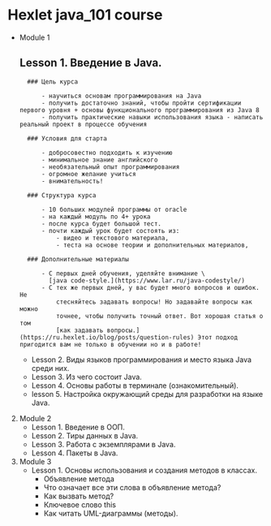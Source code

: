 # Hexlet java_101 course 

- Module 1
    ## Lesson 1. Введение в Java.

        ### Цель курса

            - научиться основам программирования на Java
            - получить достаточно знаний, чтобы пройти сертификации первого уровня + основы функционального программирования из Java 8
            - получить практические навыки использования языка - написать реальный проект в процессе обучения

        ### Условия для старта

            - добросовестно подходить к изучению
            - минимальное знание английского
            - необязательный опыт программирования
            - огромное желание учиться
            - внимательность!

        ### Структура курса

            - 10 больших модулей программы от oracle
            - на каждый модуль по 4+ урока
            - после курса будет большой тест.
            - почти каждый урок будет состоять из:
                - видео и текстового материала,
                - теста на основе теории и дополнительных материалов,

        ### Дополнительные материалы

            - С первых дней обучения, уделяйте внимание \
              [java code-style.](https://www.lar.ru/java-codestyle/)
            - С тех же первых дней, у вас будет много вопросов и ошибок. Не
                стесняйтесь задавать вопросы! Но задавайте вопросы как можно
                точнее, чтобы получить точный ответ. Вот хорошая статья о том
                [как задавать вопросы.](https://ru.hexlet.io/blog/posts/question-rules) Этот подход пригодится вам не только в обучении но и в работе!

    - Lesson 2. Виды языков программирования и место языка Java среди них.
    - Lesson 3. Из чего состоит Java.
    - Lesson 4. Основы работы в терминале (ознакомительный).
    - lesson 5. Настройка окружающий среды для разработки на языке Java.
2. Module 2
    - Lesson 1. Введение в ООП.
    - Lesson 2. Тиры данных в Java.
    - Lesson 3. Работа с экземплярами в Java.
    - Lesson 4. Пакеты в Java.
3. Module 3
    - Lesson 1. Основы использования и создания методов в классах.
        - Объявление метода
        - Что означает все эти слова в объявление метода?
        - Как вызвать метод?
        - Ключевое слово this
        - Как читать UML-диаграммы (методы).
